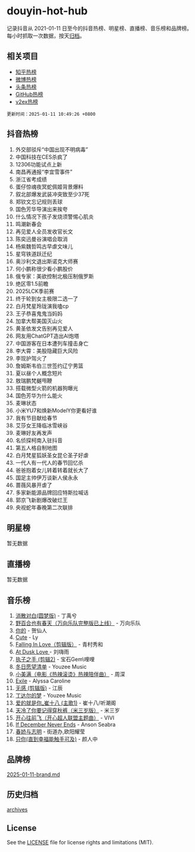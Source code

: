 # douyin-hot-hub

记录抖音从 2021-01-11 日至今的抖音热榜、明星榜、直播榜、音乐榜和品牌榜。每小时抓取一次数据，按天[归档](archives)。

## 相关项目

- [知乎热榜](https://github.com/lonnyzhang423/zhihu-hot-hub)
- [微博热榜](https://github.com/lonnyzhang423/weibo-hot-hub)
- [头条热榜](https://github.com/lonnyzhang423/toutiao-hot-hub)
- [GitHub热榜](https://github.com/lonnyzhang423/github-hot-hub)
- [v2ex热榜](https://github.com/lonnyzhang423/v2ex-hot-hub)


`更新时间：2025-01-11 10:49:26 +0800`

## 抖音热榜

1. 外交部驳斥“中国出现不明病毒”
1. 中国科技在CES杀疯了
1. 12306功能试点上新
1. 南昌再通报“李宜雪事件”
1. 浙江省考成绩
1. 蛋仔惊魂夜冥蛇佩姬背景爆料
1. 叙北部爆发武装冲突致至少37死
1. 郑钦文忘记规则丢球
1. 国色芳华导演出来挨夸
1. 什么情况下孩子发烧须警惕心肌炎
1. 鸣潮新春会
1. 再见爱人全员发收官长文
1. 陈奕迅曼谷演唱会取消
1. 杨紫魏哲鸣古早虐文味儿
1. 星穹铁道跃迁纪
1. 奥沙利文退出斯诺克大师赛
1. 何小鹏称很少看小鹏股价
1. 俄专家：美欲控制北极压制俄罗斯
1. 绝区零1.5前瞻
1. 2025LCK季前赛
1. 终于轮到女主极限二选一了
1. 白月梵星玲珑演我嗑cp
1. 王子恭喜鬼鬼当妈妈
1. 加拿大帮美国灭山火
1. 黄圣依发文告别再见爱人
1. 网友用ChatGPT造出AI炮塔
1. 中国游客在日本遭列车撞击身亡
1. 李大霄：美股隐藏巨大风险
1. 李现护驾火了
1. 詹姆斯韦伯三世签约辽宁男篮
1. 夏以昼个人概念短片
1. 敖瑞鹏梵樾甩鞭
1. 搭载微型火箭的机器狗曝光
1. 国色芳华为什么能火
1. 麦琳状态
1. 小米YU7和焕新ModelY你更看好谁
1. 我有节目献给春节
1. 艾莎女王降临冰雪峡谷
1. 麦琳好友再发声
1. 名侦探柯南入驻抖音
1. 第五人格自制地图
1. 白月梵星狐妖圣女昆仑圣子好虐
1. 一代人有一代人的春节回忆杀
1. 爸爸抱着女儿转着转着就长大了
1. 国足主帅伊万谈新人侯永永
1. 蔷薇风暴开虐了
1. 多家新能源品牌回应特斯拉喊话
1. 郭京飞新剧爆改破烂王
1. 央视蛇年春晚第二次联排

## 明星榜

暂无数据

## 直播榜

暂无数据

## 音乐榜

1. [消散对白(圆梦版)](https://sf5-hl-cdn-tos.douyinstatic.com/obj/tos-cn-ve-2774/og4jB5I5IizzoZVAAAzWgBMAsMDWoArfwBOiFs) - 丁禹兮
1. [野百合也有春天（万向乐队完整版已上线）](https://sf5-hl-cdn-tos.douyinstatic.com/obj/tos-cn-ve-2774/oMnUxhRAMiAGBqDtIPBQ7ACYQZFlJCftcgeDJE) - 万向乐队
1. [你的](https://sf5-hl-cdn-tos.douyinstatic.com/obj/tos-cn-ve-2774/oYuIeKf42jB7sEV6B2upMdpYAgfrQWj0FeRegh) - 贺仙人
1. [Cute](https://sf5-hl-cdn-tos.douyinstatic.com/obj/tos-cn-ve-2774/o4IbIzHWKAAB4wsS5qMBRiiAlEBGTpQRNfFvuo) - Ly
1. [Falling In Love（剪辑版）](https://sf5-hl-cdn-tos.douyinstatic.com/obj/tos-cn-ve-2774/o8ajpA8zzgBPahbBIO8AcKGBLJezFCRd1wfP9f) - 青村秀和
1. [ At Dusk  Love ](https://sf5-hl-cdn-tos.douyinstatic.com/obj/tos-cn-ve-2774/o8CrpCf5CaYgI4ZrtQgMQAFEfuGqNnRSDQAPBc) - 刘嗨雨
1. [执子之手 (剪辑2)](https://sf6-cdn-tos.douyinstatic.com/obj/tos-cn-ve-2774/oUoZLQjCc31XzqsBnBQUNgeKtYPBcgbFDwtfcu) - 宝石Gem\哩哩
1. [冬日愿望清单](https://sf5-hl-cdn-tos.douyinstatic.com/obj/tos-cn-ve-2774/oIIgUOeamCFCVAzxN6MFRLIBlLGpUqQxeeHrLE) - Youzee Music
1. [小美满（电影《热辣滚烫》热辣陪伴曲）](https://sf5-hl-cdn-tos.douyinstatic.com/obj/tos-cn-ve-2774/o0GAn2lSgfZIDUgtevCGDQYnFg4CwnrBaxbTZL) - 周深
1. [Exile](https://sf5-hl-cdn-tos.douyinstatic.com/obj/tos-cn-ve-2774/oYj4gAQTknKE3WW0Je8KGmQ7z1cA4FefwtbufD) - Alyssa Caroline
1. [无感 (剪辑版)](https://sf5-hl-cdn-tos.douyinstatic.com/obj/tos-cn-ve-2774/o0eIsUzJBDlQaQFC5OFlgbMEZC1TFYBftOBn6p) - 江辰
1. [丁达尔的梦](https://sf5-hl-cdn-tos.douyinstatic.com/obj/tos-cn-ve-2774/oMU3WirUZBVQkAC9ccG5P2IQirziZM2RTInUY) - Youzee Music
1. [爱的就是你_崔十八 (主歌1)](https://sf5-hl-cdn-tos.douyinstatic.com/obj/tos-cn-ve-2774/oI5BO5DhFZ6UTcNCnZaOCBLtZ7WIMQGfgnXf5E) - 崔十八/听潮阁
1. [天冷了你要记得穿秋裤（米三岁版）](https://sf5-hl-cdn-tos.douyinstatic.com/obj/tos-cn-ve-2774/oQlIwVIDWiZ6BQilAorS7MA0AgCkQDvcZAdm1) - 米三岁
1. [开心往前飞（开心超人联盟主题曲）](https://sf5-hl-cdn-tos.douyinstatic.com/obj/tos-cn-ve-2774/9d8fb7c82cf1421fb93a9fe925275e0a) - VIVI
1. [If December Never Ends](https://sf6-cdn-tos.douyinstatic.com/obj/tos-cn-ve-2774/oY1IQMoTgCFIBg8RZifyqlBBt1UFgitTYmxeOS) - Anson Seabra
1. [春娇与志明](https://sf5-hl-cdn-tos.douyinstatic.com/obj/tos-cn-ve-2774/e530d8fceb7044b39707d7f9ff54add1) - 街道办,欧阳耀莹
1. [只你(直到幸福能触手可及)](https://sf5-hl-cdn-tos.douyinstatic.com/obj/tos-cn-ve-2774/o0lBkRDzFTeaVSUz3ZZSCBVtZ5DIMQGfgmEAuE) - 颜人中

## 品牌榜

[2025-01-11-brand.md](archives/2025-01-11-brand.md)

## 历史归档

[archives](archives)

## License

See the [LICENSE](LICENSE) file for license rights and limitations (MIT).
